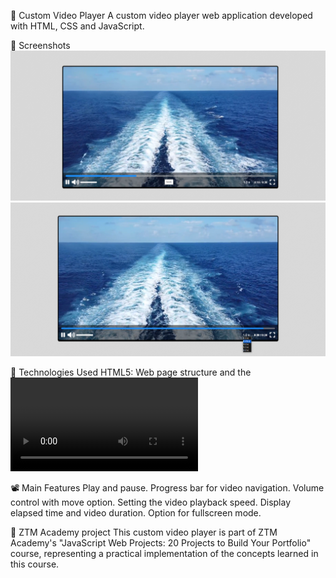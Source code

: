 🎥 Custom Video Player
A custom video player web application developed with HTML, CSS and JavaScript.

📸 Screenshots
![Video Player Screenshot](1.png)
![Video Player Screenshot](2.png)

🚀 Technologies Used
HTML5: Web page structure and the <video> tag to display and control video.
CSS3: Styling the interface and creating a responsive design.
JavaScript: Programming interactive functionality and video player logic.

📽 Main Features
Play and pause.
Progress bar for video navigation.
Volume control with move option.
Setting the video playback speed.
Display elapsed time and video duration.
Option for fullscreen mode.

📘 ZTM Academy project
This custom video player is part of ZTM Academy's "JavaScript Web Projects: 20 Projects to Build Your Portfolio" course, representing a practical implementation of the concepts learned in this course.
